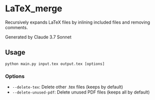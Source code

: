 # LaTeX_merge

Recursively expands LaTeX files by inlining included files and removing comments.

Generated by Claude 3.7 Sonnet

## Usage

```python main.py input.tex output.tex [options]```

### Options

- `--delete-tex`: Delete other .tex files (keeps by default)
- `--delete-unused-pdf`: Delete unused PDF files (keeps all by default)

